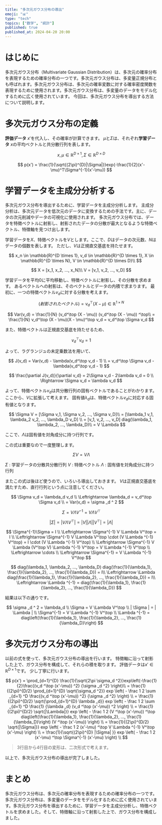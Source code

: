 ```yaml
---
title: "多次元ガウス分布の導出"
emoji: "📊"
type: "tech"
topics: ["数学", "統計"]
published: true
published_at: 2024-04-20 20:00
---
```


# はじめに

多次元ガウス分布（Multivariate Gaussian Distribution）は、多次元の確率分布を表現するための確率分布の一つです。多次元ガウス分布は、多変量正規分布とも呼ばれます。多次元ガウス分布は、多次元の確率変数に対する確率密度関数を表現するために使用されます。多次元ガウス分布は、多変量のデータをモデル化するために広く使用されています。
今回は、多次元ガウス分布を導出する方法について説明します。

# 多次元ガウス分布の定義

**評価データ** $x'$を代入し、その確率が計算できます。
$\mu$と$\Sigma$は、それぞれ**学習データ** $x$の平均ベクトルと共分散行列を表します。

$$
x, \mu \in \mathbb{R}^{D \times 1}, \Sigma \in \mathbb{R}^{D \times D}
$$

$$
p(x') = \frac{1}{\sqrt{(2\pi)^{D}|\Sigma|}}exp(-\frac{1}{2}(x'-\mu)^T\Sigma^{-1}(x'-\mu))
$$

# 学習データを主成分分析する

多次元ガウス分布を導出するために、学習データを主成分分析します。
主成分分析は、多次元データを低次元のデータに変換するための手法です。主に、データの次元削減やデータの可視化に使用されます。
多次元ガウス分布では、データを特徴ベクトルに射影し、射影されたデータの分散が最大となるような特徴ベクトル、特徴軸を見つけ出します。

学習データを$X$、特徴ベクトルを$V$とします。ここで、$D$はデータの次元数、$N$はデータの個数を表します。
ただし、$V$は正規直交基底を持たせます。

$$
x_n \in \mathbb{R}^{D \times 1}, v_d \in \mathbb{R}^{D \times 1},
X \in \mathbb{R}^{D \times N}, V \in \mathbb{R}^{D \times D}\\
$$

$$
X = [x_1, x_2, ..., x_N]\\
V = [v_1, v_2, ..., v_D]
$$

学習データを平均0に平均移動し、特徴ベクトルに射影し、その分散を求めます。
あるベクトルへの射影は、そのベクトルとデータの内積で求まります。
最初に、一つの特徴ベクトル$v_d$に対する分散を考えます。

$$
(射影されたベクトル) = v_d ^\top (X - \mu) \in \mathbb{R}^{1 \times N}
$$

$$
Var(v_d) = \frac{1}{N} (v_d^\top (X - \mu)) (v_d^\top (X - \mu)) ^\top\\
= \frac{1}{N} v_d^\top (X - \mu)(X - \mu)^\top v_d
= v_d^\top \Sigma v_d
$$

また、特徴ベクトルは正規直交基底を持たせるため、

$$
v_d^\top v_d = 1
$$

よって、ラグランジュの未定乗数法を用いて、

$$
J(v_d) = Var(v_d) - \lambda(v_d^\top v_d - 1) \\
= v_d^\top \Sigma v_d - \lambda(v_d^\top v_d - 1)
$$

$$
\frac{\partial J(v_d)}{\partial v_d} = 2\Sigma v_d - 2\lambda v_d = 0 \\
\Rightarrow \Sigma v_d = \lambda v_d
$$

よって、特徴ベクトル$v_d$は共分散行列の固有ベクトルであることがわかります。
ここから、$V$に拡張して考えます。
固有値$\lambda_d$は、特徴ベクトル$v_d$に対応する固有値となります。

$$
\Sigma V = [\Sigma v_1, \Sigma v_2, ..., \Sigma v_D]\\
= [\lambda_1 v_1, \lambda_2 v_2, ..., \lambda_D v_D] \\
= [v_1, v_2, ..., v_D] diag(\lambda_1, \lambda_2, ..., \lambda_D)\\
= V \Lambda
$$

ここで、$\Lambda$は固有値を対角成分に持つ行列です。

この式は重要なので一度整理します。

$$
\Sigma V = V \Lambda
$$

$\Sigma$ : 学習データの分散共分散行列
$V$ : 特徴ベクトル
$\Lambda$ : 固有値を対角成分に持つ行列

またこの式は後ほど使うので、いろいろ導出しておきます。
$V$は正規直交基底を満たすため、直行行列という点に注意してください。

$$
\Sigma v_d = \lambda_d v_d \\
\Leftrightarrow \lambda_d = v_d^\top \Sigma v_d \\
= Var(v_d)
= \sigma _d ^ 2
$$

$$
\Sigma = V \Lambda V^{-1} = V \Lambda V^\top
$$

$$
| \Sigma | = | V \Lambda V^\top | = | V | | \Lambda | | V^\top | = | \Lambda |
$$

$$
\Sigma^{-1}\Sigma = I \\
\Leftrightarrow \Sigma^{-1} V \Lambda V^\top = I \\
\Leftrightarrow \Sigma^{-1} V \Lambda V^\top \cdot (V \Lambda ^{-1} V^\top) = I \cdot (V \Lambda ^{-1} V^\top) \\
\Leftrightarrow \Sigma^{-1} V \Lambda (V^\top V) \Lambda ^{-1} V^\top = V \Lambda ^{-1} V^\top \\
\Leftrightarrow \cdots \\
\Leftrightarrow \Sigma^{-1} = V \Lambda ^{-1} V^\top
$$

$$
diag(\lambda_1, \lambda_2, ..., \lambda_D) diag(\frac{1}{\lambda_1}, \frac{1}{\lambda_2}, ..., \frac{1}{\lambda_D}) = I\\
\Leftrightarrow \Lambda diag(\frac{1}{\lambda_1}, \frac{1}{\lambda_2}, ..., \frac{1}{\lambda_D}) = I\\
\Leftrightarrow \Lambda ^{-1} = diag(\frac{1}{\lambda_1}, \frac{1}{\lambda_2}, ..., \frac{1}{\lambda_D})
$$

結果は以下の通りです。

$$
\sigma _d ^ 2 = \lambda_d \\
\Sigma = V \Lambda V^\top \\
| \Sigma | = | \Lambda | \\
\Sigma^{-1} = V \Lambda ^{-1} V^\top \\
\Lambda ^{-1} = diag\left(\frac{1}{\lambda_1}, \frac{1}{\lambda_2}, ..., \frac{1}{\lambda_D}\right)
$$

# 多次元ガウス分布の導出

以前の式を使って、多次元ガウス分布の導出を行います。
特徴軸に沿って射影した上で、ガウス分布を構成して、それらの積を取ります。
評価データは$x'\in \mathbb{R}^{D \times 1}$です。
少し丁寧に行います。


$$
p(x') = \prod_{d=1}^{D} \frac{1}{\sqrt{2\pi \sigma_d ^2}}exp\left(-\frac{1}{2}\frac{(v_d ^\top (x'-\mu)) ^2} {\sigma _d ^2} \right)\\
= \frac{1}{(2\pi)^{D/2} \prod_{d=1}^{D} \sqrt{\sigma_d ^2}} exp \left( - \frac 1 2 \sum _{d=1} ^D \frac{(v_d ^\top (x'-\mu)) ^2} {\sigma _d ^2}  \right) \\
= \frac{1}{(2\pi)^{D/2} \sqrt{\prod_{d=1}^{D} \lambda _d}} exp \left( - \frac 1 2 \sum _{d=1} ^D \frac{1} {\lambda _d} (v_d ^\top (x'-\mu)) ^2  \right) \\
= \frac{1}{(2\pi)^{D/2} \sqrt{|\Lambda|}} exp \left( - \frac 1 2 (V ^\top (x'-\mu)) ^\top diag\left(\frac{1}{\lambda_1}, \frac{1}{\lambda_2}, ..., \frac{1}{\lambda_D}\right) (V ^\top (x'-\mu))  \right) \\
= \frac{1}{(2\pi)^{D/2} \sqrt{|\Sigma|}} exp \left( - \frac 1 2 (x'-\mu) ^\top V \Lambda ^{-1} V^\top (x'-\mu)  \right) \\
= \frac{1}{\sqrt{(2\pi)^{D} |\Sigma| }} exp \left( - \frac 1 2 (x'-\mu) ^\top \Sigma^{-1} (x'-\mu)  \right) \\
$$

> 3行目から4行目の変形は、二次形式で考えます。


以上で、多次元ガウス分布の導出が完了しました。

# まとめ

多次元ガウス分布は、多次元の確率分布を表現するための確率分布の一つです。多次元ガウス分布は、多変量のデータをモデル化するために広く使用されています。多次元ガウス分布を導出するために、学習データを主成分分析し、特徴ベクトルを求めました。そして、特徴軸に沿って射影した上で、ガウス分布を構成しました。
